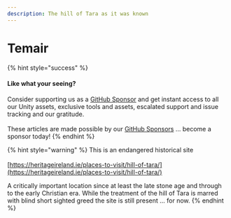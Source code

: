 ```yaml
---
description: The hill of Tara as it was known
---
```


# Temair

{% hint style="success" %}
#### Like what your seeing?

Consider supporting us as a [GitHub Sponsor](../../../../../become-a-sponsor/) and get instant access to all our Unity assets, exclusive tools and assets, escalated support and issue tracking and our gratitude.\
\
These articles are made possible by our [GitHub Sponsors](https://github.com/sponsors/heathen-engineering) ... become a sponsor today!
{% endhint %}

{% hint style="warning" %}
This is an endangered historical site\
\
[https://heritageireland.ie/places-to-visit/hill-of-tara/](https://heritageireland.ie/places-to-visit/hill-of-tara/)

A critically important location since at least the late stone age and through to the early Christian era. While the treatment of the hill of Tara is marred with blind short sighted greed the site is still present ... for now.
{% endhint %}

